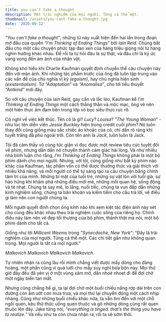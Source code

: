 ```yaml
---
title: you can’t fake a thought
description: Một trải nghiệm của mọi người. Từng cá thể một.
thumbnail: /assets/you-cant-fake-a-thought.jpg
date: '2020-09-12'
---
```

_“You can’t fake a thought”_, những từ này xuất hiện đến hai lần trong đoạn mở đầu của quyển _“I’m Thinking of Ending Things”_ bởi _Iain Reid_. Chúng bắt đầu cho một câu chuyện phức tạp đan xen của hàng triệu giọng nói từ hàng nghìn hướng khác nhau. Để rồi ta tự hỏi đâu là sự thật, và đâu chỉ là ký ức vang vọng đến ám ảnh của nhân vật.

Không khó hiểu khi Charlie Kaufman quyết định chuyển thể câu chuyện này đến với màn ảnh. Khi những tác phẩm trước của ông đã luôn tập trung vào các vấn đề của chủ nghĩa vị kỷ _(egoism)_, hay chủ nghĩa hiện sinh _(existentialism)_. Từ _“Adaptation”_ và _“Anomalisa”_, cho tới tiểu thuyết _“Antkind”_ mới đây.

So với câu chuyện của Iain Reid, gay cấn và lắc léo, Kaufman kể _I’m Thinking of Ending Things_ một cách thẳng thắn và mộc mạc, ông vẽ nên một hiện thực ảm đạm bên trong lớp vỏ bọc siêu thực rực rỡ.

Cô nghĩ về việc kết thúc. Tên cô là gì? _Lucy_? _Louisa_? _“The Young Woman”_ - như lúc tên diễn viên _Jessie Buckley_ hiện trong credit cuối phim? Nó luôn thay đổi cũng giống màu sắc chiếc áo khoác của cô, chỉ dần rõ ràng khi tuyết trắng đã phủ ngoài trời. Còn tên anh là _Jack_, luôn luôn là Jack.

Tôi đã cảm thấy vô cùng tức giận vì đọc được một review tiêu cực tuyệt đối về phim, nhưng dần dần nó chuyển thành cảm giác hài lòng. Và như nhiều nhà bình luận cho rằng, _I’m Thinking of Ending Things_ không phải là một bộ phim dành cho mọi người. Nhưng, với tôi, cũng giống như bất kỳ phim nào khác của Kaufman, tác phẩm vốn có thể được thưởng thức và giải thích với nhiều khả năng, và mỗi người có thể tự sáng tạo ra câu chuyện bằng chính tâm trí của mình. Những bí mật của tuổi trẻ, những sự vật lộn với tuổi già, sự hào hứng khi khám phá những điều mới mẻ, những mối quan hệ, sống động và tẻ nhạt.  Chúng ta say mê, lo lắng, nuối tiếc, chúng ta vun đắp dần những kinh nghiệm sống, chúng ta băn khoăn và kiếm tiềm cho câu trả lời, về điều gì làm nên con người chúng ta.

Mỗi người quyết định chọn ống kính nào khi xem kiệt tác điện ảnh này xét cho cùng đều khác nhau theo trải nghiệm cuộc sống của riêng họ. Chính điều này làm nên vẻ đẹp tối thượng của bộ phim, thành thật mà nói, một bộ phim dành cho tất cả.

Giống như lời _Millicent Weems_ trong _“Synecdoche, New York”_: “Đây là trải nghiệm của mọi người. Từng cá thể một. Các chi tiết gần như không quan trọng. Mọi người là tất cả mọi người.”

_Malkovich Malkovich Malkovich Malkovich._

Tự nhiên nhận ra cũng lâu rồi mình chẳng viết được mấy dòng cho đàng hoàng, một phần cũng vì quá lười cho mấy suy nghĩ bừa bộn này. Mọi thứ giờ đây đều đã yên vị ở một vùng xám mờ, dần nhoè nhoẹt đi để đợi chờ một ngày biến tan mất.

Nhưng cũng chẳng hề gì, ta lại đợi chờ một buổi chiều nắng rợp dài trên con đường còn ẩm ướt cơn mưa trưa, và mọi thứ lại chuyển động một cách nhịp nhàng. Cũng như những buổi chiều khác nữa, ta vẫn tìm đến với một chỗ ngồi quen, kêu thứ thức uống quen thuộc và gõ những dòng cũng rất quen thuộc lên đây. Jake từng nói, _“everything is tinged. that’s the thing you have to realize.”_ Và nếu như ta còn chưa nhận ra, rồi ta sẽ sớm thôi.
